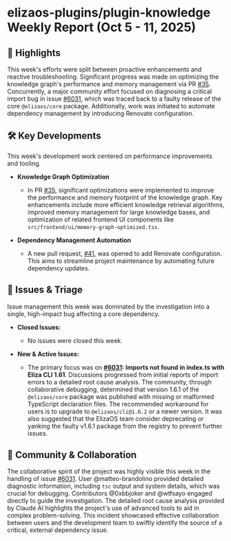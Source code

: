 # elizaos-plugins/plugin-knowledge Weekly Report (Oct 5 - 11, 2025)

## 🚀 Highlights
This week's efforts were split between proactive enhancements and reactive troubleshooting. Significant progress was made on optimizing the knowledge graph's performance and memory management via PR [#35](https://github.com/elizaos-plugins/plugin-knowledge/pull/35). Concurrently, a major community effort focused on diagnosing a critical import bug in issue [#6031](https://github.com/elizaos-plugins/plugin-knowledge/issues/6031), which was traced back to a faulty release of the core `@elizaos/core` package. Additionally, work was initiated to automate dependency management by introducing Renovate configuration.

## 🛠️ Key Developments
This week's development work centered on performance improvements and tooling.

- **Knowledge Graph Optimization**
  - In PR [#35](https://github.com/elizaos-plugins/plugin-knowledge/pull/35), significant optimizations were implemented to improve the performance and memory footprint of the knowledge graph. Key enhancements include more efficient knowledge retrieval algorithms, improved memory management for large knowledge bases, and optimization of related frontend UI components like `src/frontend/ui/memory-graph-optimized.tsx`.

- **Dependency Management Automation**
  - A new pull request, [#41](https://github.com/elizaos-plugins/plugin-knowledge/pull/41), was opened to add Renovate configuration. This aims to streamline project maintenance by automating future dependency updates.

## 🐛 Issues & Triage
Issue management this week was dominated by the investigation into a single, high-impact bug affecting a core dependency.

- **Closed Issues:**
  - No issues were closed this week.

- **New & Active Issues:**
  - The primary focus was on **[#6031](https://github.com/elizaos-plugins/plugin-knowledge/issues/6031): Imports not found in index.ts with Eliza CLI 1.61**. Discussions progressed from initial reports of import errors to a detailed root cause analysis. The community, through collaborative debugging, determined that version 1.6.1 of the `@elizaos/core` package was published with missing or malformed TypeScript declaration files. The recommended workaround for users is to upgrade to `@elizaos/cli@1.6.2` or a newer version. It was also suggested that the ElizaOS team consider deprecating or yanking the faulty v1.6.1 package from the registry to prevent further issues.

## 💬 Community & Collaboration
The collaborative spirit of the project was highly visible this week in the handling of issue [#6031](https://github.com/elizaos-plugins/plugin-knowledge/issues/6031). User @matteo-brandolino provided detailed diagnostic information, including `tsc` output and system details, which was crucial for debugging. Contributors @0xbbjoker and @wtfsayo engaged directly to guide the investigation. The detailed root cause analysis provided by Claude AI highlights the project's use of advanced tools to aid in complex problem-solving. This incident showcased effective collaboration between users and the development team to swiftly identify the source of a critical, external dependency issue.